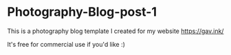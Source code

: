 # Photography-Blog-post-1
This is a photography blog template I created for my website https://gav.ink/

It's free for commercial use if you'd like :)
